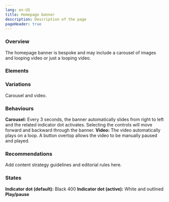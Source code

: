 ```yaml
---
lang: en-US
title: Homepage banner
description: Description of the page
pageHeader: true
---
```


### Overview
The homepage banner is bespoke and may include a carousel of images and looping video or just a looping video.  

### Elements
<PreviewImage :image="$withBase('/images/homepage-banner-carousel-sample.png')" :contents="[{ x: 0, y: 0, title: 'Full image (optional)', text: 'Full image (optional)' }, { x: 0, y: 8, title: 'Video', text: 'Video' }, { x: 3, y: 55, title: 'Title (optional)', text: 'Title (optional)' }, { title: 'Link (optional)', text: 'Link (optional)' }, { x: 16, y: 82, title: 'Indicator dots (optional)', text: 'Indicator dots (optional)' }, { x: 12, y: 82, title: 'Left chevron (optional)', text: 'Left chevron (optional)' }, { x: 27, y: 82, title: 'Right chevron (optional)', text: 'Right chevron (optional)' }, { x: 3, y: 82, title: 'Video controls (play/pause buttons)', text: 'Video controls (play/pause buttons)' }]">
<template #code>
<CodeGroup>
  <CodeGroupItem title="HTML">

@[code{2-46} html](../../.vuepress/theme/layouts/components/Carousel.vue)>

  </CodeGroupItem>
  <CodeGroupItem title="JS">

```js
    const $carousel = $('.carousel')
    $carousel.each(function () {
      const $this = $(this)
      const $splide = $this.find('.splide')
      const carousel = new Splide($splide[0], {
        type: 'loop',
        gap: 0,
        pagination: true,
        arrows: false,
        padding: 0,
        updateOnMove: true,
        autoplay: true,
        video: {
          loop: true,
          hideControls: true,
          disableOverlayUI: true,
          playerOptions: {
            // youtube: {},
            // vimeo: {},
          },
        },
      })
      carousel.mount({ Video })

      const { Autoplay } = carousel.Components
      const $play = $this.find('.carousel-controls .play')
      $play.click(function (e) {
        e.stopPropagation()
        Autoplay.play()
      })
      const $pause = $this.find('.carousel-controls .pause')
      $pause.click(function (e) {
        e.stopPropagation()
        Autoplay.pause()
      })

      const $prev = $this.find('.carousel-controls .prev')
      $prev.click(function (e) {
        e.stopPropagation()
        carousel.go('<')
      })
      const $next = $this.find('.carousel-controls .next')
      $next.click(function (e) {
        e.stopPropagation()
        carousel.go('>')
      })
    })
```

  </CodeGroupItem>
</CodeGroup>
</template>
</PreviewImage>

### Variations
Carousel and video.

### Behaviours
<strong>Carousel:</strong> Every 3 seconds, the banner automatically slides from right to left and the related indicator dot activates. Selecting the controls will move forward and backward through the banner.
<strong>Video:</strong> The video automatically plays on a loop. A button overtop allows the video to be manually paused and played.

### Recommendations
Add content strategy guidelines and editorial rules here.

### States
<strong>Indicator dot (default):</strong> Black 400
<strong>Indicator dot (active):</strong> White and outlined
<strong>Play/pause</strong>
